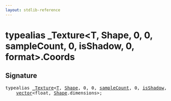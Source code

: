 ```yaml
---
layout: stdlib-reference
---
```


# typealias \_Texture\<T, Shape, 0, 0, sampleCount, 0, isShadow, 0, format\>\.Coords

## Signature

<pre>
<span class='code_keyword'>typealias</span> <a href="../types/0texture-01/index.html" class="code_type">_Texture</a>&lt;<a href="../types/0texture-01/index.html#typeparam-T" class="code_type">T</a>, <a href="../types/0texture-01/index.html#typeparam-Shape" class="code_type">Shape</a>, 0, 0, <a href="../types/0texture-01/index.html#decl-sampleCount" class="code_var">sampleCount</a>, 0, <a href="../types/0texture-01/index.html#decl-isShadow" class="code_var">isShadow</a>, 0, <a href="../types/0texture-01/index.html#decl-format" class="code_var">format</a>&gt;.<a href="coords-0.html" class="code_type">Coords</a> = 
    <a href="../types/vector/index.html" class="code_type">vector</a>&lt;<span class="code_keyword">float</span>, <a href="../types/0texture-01/index.html#typeparam-Shape" class="code_type">Shape</a>.dimensions&gt;;
</pre>

